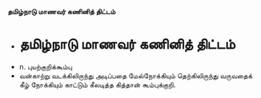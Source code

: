 **தமிழ்நாடு மாணவர் கணினித் திட்டம்**
- # தமிழ்நாடு மாணவர் கணினித் திட்டம்
- n. புயற்குறிக்கூம்பு
- வன்காற்று வடக்கிலிருந்து அடிப்பதை மேல்நோக்கியும் தெற்கிலிருந்து வருவதைக் கீழ் நோக்கியும் காட்டும் கீலடித்த கித்தான் கூம்புக்குறி.

